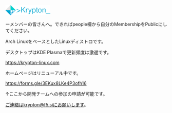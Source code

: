 <img src="https://raw.githubusercontent.com/krypton-linux/krypton-linux.com/refs/heads/main/logo.svg" height=32px width=auto></img>

ーメンバーの皆さんへ。できればpeople欄から自分のMembershipをPublicにしてください。

Arch LinuxをベースとしたLinuxディストロです。

デスクトップはKDE Plasmaで更新頻度は激遅です。

https://krypton-linux.com

ホームページはリニューアル中です。

https://forms.gle/3EKux8LKe4P3ofh16

↑ここから開発チームへの参加の申請が可能です。

ご連絡はkrypton@f5.siにお願いします。
